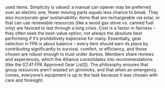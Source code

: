 used items. Simplicity is valued: a manual can opener may be preferred over an electric one, fewer moving parts equals less chance to break. They also incorporate gear sustainability: items that are rechargeable via solar, or that can use renewable resources (like a wood gas stove vs. canned fuel only) are favored to last through a long crisis. Cost is a factor in fairness – they often seek the best-value option, not always the absolute best performing if it’s prohibitively expensive for many. Essentially, gear selection in FPA is about balance – every item should earn its place by contributing significantly to survival, comfort, or efficiency, and those chosen are robust enough to trust under duress. Members share reviews and experiences, which the Alliance consolidates into recommendations (like the [[7.41 FPA Approved Gear List]]). The philosophy ensures that group resources aren’t wasted on gimmicks, and that when an emergency comes, everyone’s equipment is up to the task because it was chosen with care and foresight.